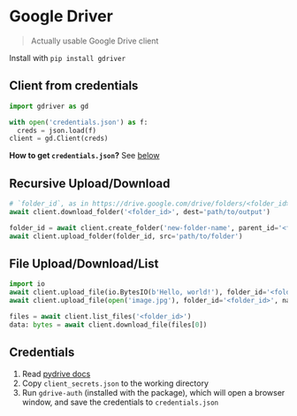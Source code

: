 # Google Driver

> Actually usable Google Drive client

Install with `pip install gdriver`

## Client from credentials

```python
import gdriver as gd

with open('credentials.json') as f:
  creds = json.load(f)
client = gd.Client(creds)
```

**How to get `credentials.json`?** See [below](#credentials)

## Recursive Upload/Download

```python
# `folder_id`, as in https://drive.google.com/drive/folders/<folder_id>
await client.download_folder('<folder_id>', dest='path/to/output')
```

```python
folder_id = await client.create_folder('new-folder-name', parent_id='<folder_id>')
await client.upload_folder(folder_id, src='path/to/folder')
```

## File Upload/Download/List

```python
import io
await client.upload_file(io.BytesIO(b'Hello, world!'), folder_id='<folder_id>', name='hello-world.txt')
await client.upload_file(open('image.jpg'), folder_id='<folder_id>', name='image.jpg')
```

```python
files = await client.list_files('<folder_id>')
data: bytes = await client.download_file(files[0])
```

## Credentials

1. Read [pydrive docs](https://pythonhosted.org/PyDrive/quickstart.html#authentication)
2. Copy `client_secrets.json` to the working directory
3. Run `gdrive-auth` (installed with the package), which will open a browser window, and save the credentials to `credentials.json`
